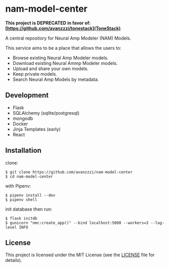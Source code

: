 # nam-model-center

**This project is DEPRECATED in favor of: [https://github.com/avanzzzi/tonestack](ToneStack)**

A central repository for Neural Amp Modeler (NAM) Models.

This service aims to be a place that allows the users to:
* Browse existing Neural Amp Modeler models.
* Download existing Neural Ammp Modeler models.
* Upload and share your own models.
* Keep private models.
* Search Neural Amp Models by metadata.

## Development

* Flask
* SQLAlchemy (sqlite/postgresql)
* mongodb
* Docker
* Jinja Templates (early)
* React

## Installation

clone:
```
$ git clone https://github.com/avanzzzi/nam-model-center
$ cd nam-model-center
```
with Pipenv:
```
$ pipenv install --dev
$ pipenv shell
```
init database then run:
```
$ flask initdb
$ gunicorn "nmc:create_app()" --bind localhost:5000 --workers=3 --log-level INFO
```

## License

This project is licensed under the MIT License (see the
[LICENSE](LICENSE) file for details).
